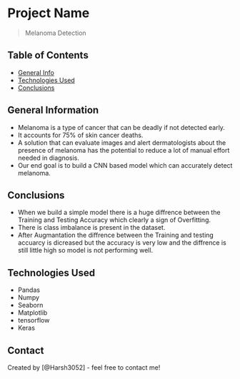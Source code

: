 # Project Name
> Melanoma Detection


## Table of Contents
* [General Info](#general-information)
* [Technologies Used](#technologies-used)
* [Conclusions](#conclusions)

<!-- You can include any other section that is pertinent to your problem -->

## General Information
- Melanoma is a type of cancer that can be deadly if not detected early.
- It accounts for 75% of skin cancer deaths.
- A solution that can evaluate images and alert dermatologists about the presence of melanoma has the potential to reduce a lot of manual effort needed in diagnosis.
- Our end goal is to build a CNN based model which can accurately detect melanoma.

<!-- You don't have to answer all the questions - just the ones relevant to your project. -->

## Conclusions
- When we build a simple model there is a huge diffrence between the Training and Testing Accuracy which clearly a sign of Overfitting.
- There is class imbalance is present in the dataset.
- After Augmantation the diffrence between the Training and testing accuarcy is dicreased but the accuracy is very low and the diffrence is still little high so model is not performing well.

<!-- You don't have to answer all the questions - just the ones relevant to your project. -->


## Technologies Used
- Pandas
- Numpy 
- Seaborn 
- Matplotlib 
- tensorflow
- Keras

<!-- As the libraries versions keep on changing, it is recommended to mention the version of library used in this project -->

## Contact
Created by [@Harsh3052] - feel free to contact me!


<!-- Optional -->
<!-- ## License -->
<!-- This project is open source and available under the [... License](). -->

<!-- You don't have to include all sections - just the one's relevant to your project -->
